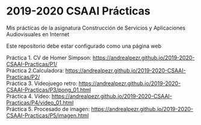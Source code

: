# 2019-2020 CSAAI Prácticas
Mis prácticas de la asignatura Construcción de Servicios y Aplicaciones Audiovisuales en Internet

Este repositorio debe estar configurado como una página web

Práctica 1. CV de Homer Simpson: https://andrealpezr.github.io/2019-2020-CSAAI-Practicas/P1/
<br>
Práctica 2.Calculadora: https://andrealpezr.github.io/2019-2020-CSAAI-Practicas/P2/
<br>
Práctica 3. Videojuego retro: https://andrealpezr.github.io/2019-2020-CSAAI-Practicas/P3/pong_01.html
<br>
Práctica 4. Vídeo: https://andrealpezr.github.io/2019-2020-CSAAI-Practicas/P4/video_01.html
<br>
Práctica 5. Procesado de imagen: https://andrealpezr.github.io/2019-2020-CSAAI-Practicas/P5/imagen.html
